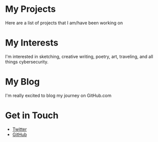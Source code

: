 # My Projects
Here are a list of projects that I am/have been working on

# My Interests
I'm interested in sketching, creative writing, poetry, art, traveling, and all things cybersecurity.

# My Blog
I'm really excited to blog my journey on GitHub.com

# Get in Touch
<ul>
  <li><a href="https://twitter.com/{{ site.twitter_username}}">Twitter</a></li>

  <li><a href="https://github.com/{{ site.github_username}}">GitHub</a></li>
</ul>
